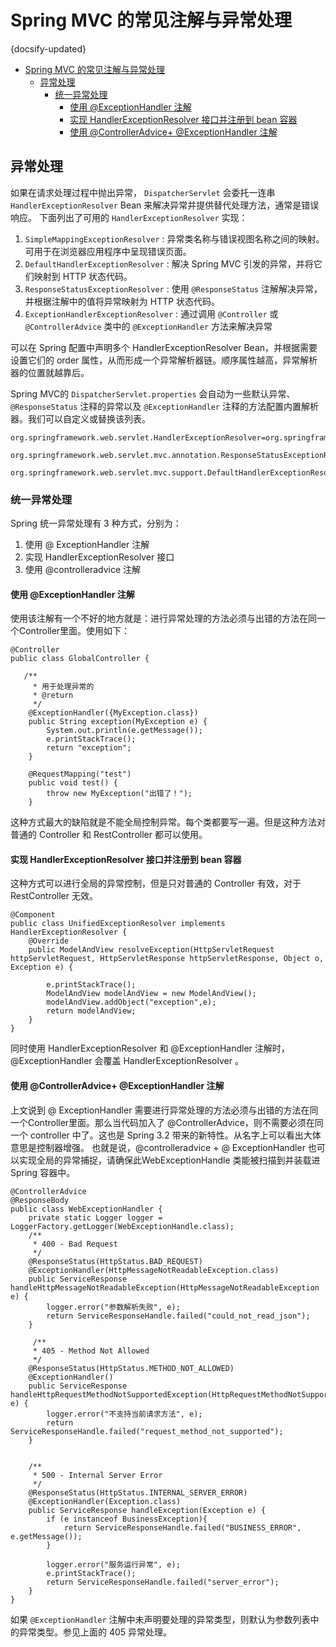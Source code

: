 # Spring MVC 的常见注解与异常处理
{docsify-updated}

- [Spring MVC 的常见注解与异常处理](#spring-mvc-的常见注解与异常处理)
  - [异常处理](#异常处理)
    - [统一异常处理](#统一异常处理)
      - [使用 @ExceptionHandler 注解](#使用-exceptionhandler-注解)
      - [实现 HandlerExceptionResolver 接口并注册到 bean 容器](#实现-handlerexceptionresolver-接口并注册到-bean-容器)
      - [使用 @ControllerAdvice+ @ExceptionHandler 注解](#使用-controlleradvice-exceptionhandler-注解)

## 异常处理
如果在请求处理过程中抛出异常， `DispatcherServlet` 会委托一连串 `HandlerExceptionResolver` Bean 来解决异常并提供替代处理方法，通常是错误响应。
下面列出了可用的 `HandlerExceptionResolver` 实现：
1. `SimpleMappingExceptionResolver` : 异常类名称与错误视图名称之间的映射。可用于在浏览器应用程序中呈现错误页面。
2. `DefaultHandlerExceptionResolver` : 解决 Spring MVC 引发的异常，并将它们映射到 HTTP 状态代码。
3. `ResponseStatusExceptionResolver` : 使用 `@ResponseStatus` 注解解决异常，并根据注解中的值将异常映射为 HTTP 状态代码。
4. `ExceptionHandlerExceptionResolver` : 通过调用 `@Controller` 或 `@ControllerAdvice` 类中的 `@ExceptionHandler` 方法来解决异常

可以在 Spring 配置中声明多个 HandlerExceptionResolver Bean，并根据需要设置它们的 order 属性，从而形成一个异常解析器链。顺序属性越高，异常解析器的位置就越靠后。

Spring MVC的 `DispatcherServlet.properties` 会自动为一些默认异常、`@ResponseStatus` 注释的异常以及 `@ExceptionHandler` 注释的方法配置内置解析器。我们可以自定义或替换该列表。

```property
org.springframework.web.servlet.HandlerExceptionResolver=org.springframework.web.servlet.mvc.method.annotation.ExceptionHandlerExceptionResolver,\
	org.springframework.web.servlet.mvc.annotation.ResponseStatusExceptionResolver,\
	org.springframework.web.servlet.mvc.support.DefaultHandlerExceptionResolver
```

### 统一异常处理
Spring 统一异常处理有 3 种方式，分别为：

1. 使用 @ ExceptionHandler 注解
2. 实现 HandlerExceptionResolver 接口
3. 使用 @controlleradvice 注解

#### 使用 @ExceptionHandler 注解
使用该注解有一个不好的地方就是：进行异常处理的方法必须与出错的方法在同一个Controller里面。使用如下：
```
@Controller      
public class GlobalController {               
 
   /**    
     * 用于处理异常的    
     * @return    
     */      
    @ExceptionHandler({MyException.class})       
    public String exception(MyException e) {       
        System.out.println(e.getMessage());       
        e.printStackTrace();       
        return "exception";       
    }       
 
    @RequestMapping("test")       
    public void test() {       
        throw new MyException("出错了！");       
    }                    
```
这种方式最大的缺陷就是不能全局控制异常。每个类都要写一遍。但是这种方法对普通的 Controller 和 RestController 都可以使用。

#### 实现 HandlerExceptionResolver 接口并注册到 bean 容器
这种方式可以进行全局的异常控制，但是只对普通的 Controller 有效，对于 RestController 无效。
```
@Component
public class UnifiedExceptionResolver implements HandlerExceptionResolver {
    @Override
    public ModelAndView resolveException(HttpServletRequest httpServletRequest, HttpServletResponse httpServletResponse, Object o, Exception e) {

        e.printStackTrace();
        ModelAndView modelAndView = new ModelAndView();
        modelAndView.addObject("exception",e);
        return modelAndView;
    }
}
```
同时使用 HandlerExceptionResolver 和 @ExceptionHandler 注解时，@ExceptionHandler 会覆盖 HandlerExceptionResolver 。

#### 使用 @ControllerAdvice+ @ExceptionHandler 注解
上文说到 @ ExceptionHandler 需要进行异常处理的方法必须与出错的方法在同一个Controller里面。那么当代码加入了 @ControllerAdvice，则不需要必须在同一个 controller 中了。这也是 Spring 3.2 带来的新特性。从名字上可以看出大体意思是控制器增强。 也就是说，@controlleradvice + @ ExceptionHandler 也可以实现全局的异常捕捉，请确保此WebExceptionHandle 类能被扫描到并装载进 Spring 容器中。
```
@ControllerAdvice
@ResponseBody
public class WebExceptionHandler {
    private static Logger logger = LoggerFactory.getLogger(WebExceptionHandle.class);
    /**
     * 400 - Bad Request
     */
    @ResponseStatus(HttpStatus.BAD_REQUEST)
    @ExceptionHandler(HttpMessageNotReadableException.class)
    public ServiceResponse handleHttpMessageNotReadableException(HttpMessageNotReadableException e) {
        logger.error("参数解析失败", e);
        return ServiceResponseHandle.failed("could_not_read_json");
    }
    
     /**
     * 405 - Method Not Allowed
     */
    @ResponseStatus(HttpStatus.METHOD_NOT_ALLOWED)
    @ExceptionHandler()
    public ServiceResponse handleHttpRequestMethodNotSupportedException(HttpRequestMethodNotSupportedException e) {
        logger.error("不支持当前请求方法", e);
        return ServiceResponseHandle.failed("request_method_not_supported");
    }


    /**
     * 500 - Internal Server Error
     */
    @ResponseStatus(HttpStatus.INTERNAL_SERVER_ERROR)
    @ExceptionHandler(Exception.class)
    public ServiceResponse handleException(Exception e) {
        if (e instanceof BusinessException){
            return ServiceResponseHandle.failed("BUSINESS_ERROR", e.getMessage());
        }
        
        logger.error("服务运行异常", e);
        e.printStackTrace();
        return ServiceResponseHandle.failed("server_error");
    }
}
```
如果 `@ExceptionHandler` 注解中未声明要处理的异常类型，则默认为参数列表中的异常类型。参见上面的 405 异常处理。
